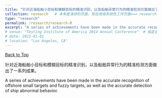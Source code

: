 ```yaml
---
title: "针对近海船舶小目标和模糊目标的精准识别，以及船舶异常行为的精准检测方面做出了一系列成果"
collection: research   # 本来是演讲的页面，现在改成系统性工作页面=== research
type: "research"
permalink: /research/research-0
excerpt: "A series of achievements have been made in the accurate recognition of offshore small targets and fuzzy targets, as well as the accurate detection of ship abnormal behavior."
# venue: "Testing Institute of America 2014 Annual Conference"  # 指定会议的地点
# date: 2015-01-01
# location: "Los Angeles, CA"
---
```

<div id="top"></div>

<a href="#top" class="up-to-top">Back to Top</a>

针对近海船舶小目标和模糊目标的精准识别，以及船舶异常行为的精准检测方面做出了一系列成果。

A series of achievements have been made in the accurate recognition of offshore small targets and fuzzy targets, as well as the accurate detection of ship abnormal behavior.
